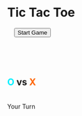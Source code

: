 <!DOCTYPE html>
<html lang="en">
<head>
  <meta charset="UTF-8" />
  <meta name="viewport" content="width=device-width, initial-scale=1.0"/>
  <title>Tic Tac Toe</title>
  <style>
    body {
      margin: 0;
      font-family: sans-serif;
      background: radial-gradient(#1a0033, #000);
      color: white;
      display: flex;
      justify-content: center;
      align-items: center;
      min-height: 100vh;
    }

    #start-screen, #game-screen {
      text-align: center;
      width: 100%;
      padding: 20px;
    }

    #start-screen button {
      font-size: 24px;
      padding: 15px 40px;
      border: none;
      border-radius: 10px;
      background: #00f0ff;
      color: #000;
      cursor: pointer;
      box-shadow: 0 0 15px #00f0ff;
    }

    #game-screen {
      display: none;
    }

    .status {
      font-size: 20px;
      margin-bottom: 10px;
    }

    .board {
      display: grid;
      grid-template-columns: repeat(3, 1fr);
      gap: 10px;
      max-width: 300px;
      margin: 20px auto;
    }

    .cell {
      width: 100px;
      height: 100px;
      background: transparent;
      border: 2px solid #888;
      font-size: 48px;
      color: white;
      display: flex;
      justify-content: center;
      align-items: center;
      border-radius: 15px;
      box-shadow: 0 0 10px #444;
      cursor: pointer;
      transition: 0.2s;
    }

    .cell.glowO {
      color: #00f0ff;
      text-shadow: 0 0 10px #00f0ff, 0 0 20px #00f0ff;
    }

    .cell.glowX {
      color: #ff6600;
      text-shadow: 0 0 10px #ff6600, 0 0 20px #ff6600;
    }

    .winner-line {
      position: absolute;
      width: 100%;
      height: 4px;
      background: #00f0ff;
      transform-origin: left;
    }

    @media (max-width: 500px) {
      .cell {
        width: 80px;
        height: 80px;
        font-size: 40px;
      }
    }
  </style>
</head>
<body>
  <div id="start-screen">
    <h1>Tic Tac Toe</h1>
    <button onclick="startGame()">Start Game</button>
  </div>

  <div id="game-screen">
    <h2><span style="color:#00f0ff">O</span> vs <span style="color:#ff6600">X</span></h2>
    <div class="status" id="status">Your Turn</div>
    <div class="board" id="board"></div>
    <div id="result" style="font-size: 20px; margin-top: 20px;"></div>
  </div>

  <script>
    const startScreen = document.getElementById("start-screen");
    const gameScreen = document.getElementById("game-screen");
    const board = document.getElementById("board");
    const statusText = document.getElementById("status");
    const resultText = document.getElementById("result");

    let cells = [];
    let currentPlayer = "O";
    let gameActive = true;

    function startGame() {
      startScreen.style.display = "none";
      gameScreen.style.display = "block";
      createBoard();
    }

    function createBoard() {
      board.innerHTML = "";
      cells = Array(9).fill(null);
      for (let i = 0; i < 9; i++) {
        const cell = document.createElement("div");
        cell.classList.add("cell");
        cell.dataset.index = i;
        cell.addEventListener("click", () => handleMove(i));
        board.appendChild(cell);
      }
    }

    function handleMove(index) {
      if (!gameActive || cells[index]) return;

      cells[index] = currentPlayer;
      const cellDiv = board.children[index];
      cellDiv.textContent = currentPlayer;
      cellDiv.classList.add(currentPlayer === "O" ? "glowO" : "glowX");

      if (checkWin(currentPlayer)) {
        resultText.innerHTML = `<span style="color:#00f0ff">${currentPlayer}</span> Wins!`;
        gameActive = false;
        return;
      }

      if (!cells.includes(null)) {
        resultText.textContent = "It's a Draw!";
        gameActive = false;
        return;
      }

      currentPlayer = currentPlayer === "O" ? "X" : "O";
      statusText.textContent = currentPlayer === "O" ? "Your Turn" : "Computer Thinking...";
      
      if (currentPlayer === "X") {
        setTimeout(computerMove, 600);
      }
    }

    function computerMove() {
      if (!gameActive) return;
      let emptyIndexes = cells.map((v, i) => (v === null ? i : null)).filter(v => v !== null);
      let move = emptyIndexes[Math.floor(Math.random() * emptyIndexes.length)];
      handleMove(move);
    }

    function checkWin(player) {
      const winConditions = [
        [0,1,2],[3,4,5],[6,7,8],
        [0,3,6],[1,4,7],[2,5,8],
        [0,4,8],[2,4,6]
      ];
      return winConditions.some(combo =>
        combo.every(i => cells[i] === player)
      );
    }
  </script>
</body>
</html>
